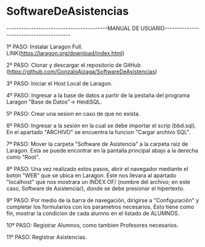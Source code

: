 # SoftwareDeAsistencias
-----------------------------------------MANUAL DE USUARIO----------------------------------------

1º PASO: Instalar Laragon Full. LINK(https://laragon.org/download/index.html) 

2º PASO: Clonar y descargar el repositorio de GitHub (https://github.com/GonzaloAizaga/SoftwareDeAsistencias)

3º PASO: Iniciar el Host Local de Laragon. 

4º PASO: Ingresar a la base de datos a partir de la pestaña del programa Laragon "Base de Datos"-> HeidiSQL. 

5º PASO: Crear una sesion en caso de que no exista. 

6º PASO: Ingresar a la sesión en la cual se debe importar el scrip (bbd.sql). En el apartado "ARCHIVO" se encuentra la funcion "Cargar archivo SQL".

7º PASO: Mover la carpeta "Software de Asistencia" a la carpeta raiz de Laragon. Esta se puede encontrar en la pantalla principal abajo a la derecha como "Root". 

8º PASO: Una vez realizado estos pasos, abrir el navegador mediante el boton "WEB" que se ubica en Laragon. Este nos llevara al apartado "localhost" que nos mostrara un INDEX OF/ (nombre del archivo; en este caso, Software de Asistencia/), donde se debe presionar el hipertexto.

9º PASO: Por medio de la barra de navegación, dirigirse a "Configuración" y completar los formularios con los parametros necesarios. Esto tiene como fin, mostrar la condicion de cada alumno en el listado de ALUMNOS.

10º PASO: Registrar Alumnos, como tambien Profesores necesarios.  

11º PASO: Registrar Asistencias.
